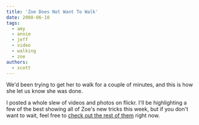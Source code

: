 ```yaml
---
title: 'Zoe Does Not Want To Walk'
date: 2008-06-10
tags:
  - amy
  - annie
  - jeff
  - video
  - walking
  - zoe
authors:
  - scott
---
```


We'd been trying to get her to walk for a couple of minutes, and this is how she let us know she was done.

I posted a whole slew of videos and photos on flickr. I'll be highlighting a few of the best showing all of Zoe's new tricks this week, but if you don't want to wait, feel free to [check out the rest of them](http://flickr.com/photos/spaceninja/archives/date-posted/2008/06/detail/) right now.
